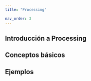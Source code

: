 ```yaml
---
title: "Processing"

nav_order: 3
---
```




## Introducción a Processing
## Conceptos básicos
## Ejemplos
